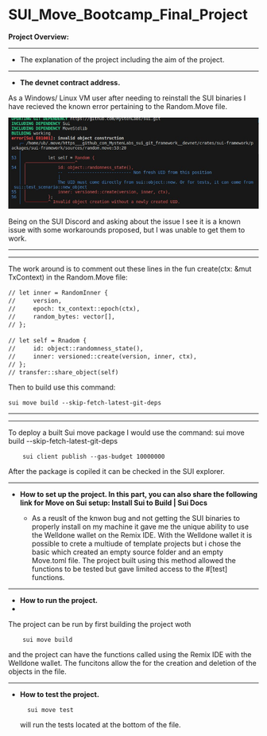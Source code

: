# SUI_Move_Bootcamp_Final_Project

**Project Overview:**

---

- The explanation of the project including the aim of the project.

---

- **The devnet contract address.**

As a Windows/ Linux VM user after needing to reinstall the SUI binaries I have recieved the known error pertaining to the Random.Move file. 

![known error without fix](./Screenshot1.jpg)

Being on the SUI Discord and asking about the issue I see it is a known issue with some workarounds proposed, but I was unable to get them to work.

---
---
 
The work around is to comment out these lines in the fun create(ctx: &mut TxContext) in the Random.Move file:

    // let inner = RandomInner {
    //     version, 
    //     epoch: tx_context::epoch(ctx),
    //     random_bytes: vector[],
    // };
  
    // let self = Rnadom {
    //     id: object::randomness_state(),
    //     inner: versioned::create(version, inner, ctx),
    // };
    // transfer::share_object(self)

  Then to build use this command:

    sui move build --skip-fetch-latest-git-deps

  ---
  ---

  To deploy a built Sui move package I would use the command: sui move build --skip-fetch-latest-git-deps
  
    
        sui client publish --gas-budget 10000000
   
  After the package is copiled it can be checked in the SUI explorer. 

---

- **How to set up the project. In this part, you can also share the following link for Move on Sui setup: Install Sui to Build | Sui Docs**

  - As a reuslt of the knwon bug and not getting the SUI binaries to properly install on my machine it gave me the unique ability to use the Welldone wallet on the Remix IDE. With the Welldone wallet it is possible to crete a multiude of template projects but i chose the basic which created an empty source folder and an empty Move.toml file. 
  The project built using this method allowed the functions to be tested but gave limited access to the #[test] functions.


---


- **How to run the project.**
- 
The project can be run by first building the project woth 

        sui move build
   
and the project can have the functions called using the Remix IDE with the Welldone wallet. The funcitons allow the for the creation and deletion of the objects in the file.
    
---

- **How to test the project.**

        sui move test

  will run the tests located at the bottom of the file. 

